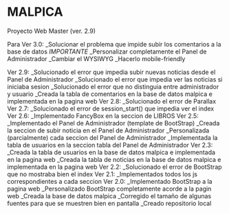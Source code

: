 # MALPICA
Proyecto Web Master (ver. 2.9)

Para Ver 3.0:
_Solucionar el problema que impide subir los comentarios a la base de datos *IMPORTANTE*
_Personalizar completamente el Panel de Administrador
_Cambiar el WYSIWYG
_Hacerlo mobile-friendly

Ver 2.9:
  _Solucionado el error que impedia subir nuevas noticias desde el Panel de Administrador
  _Solucionado el error que impedia ver las noticias si iniciaba sesion
  _Solucionado el error que no distinguia entre administrador y usuario
  _Creada la tabla de comentarios en la base de datos malpica e implementada en la pagina web
Ver 2.8:
  _Solucionado el error de Parallax
Ver 2.7:
  _Solucionado el error de session_start() que impedia ver el index
Ver 2.6:
  _Implementado FancyBox en la seccion de LIBROS
Ver 2.5:
  _Implementado el Panel de Administrador (template de BootStrap)
  _Creada la seccion de subir noticia en el Panel de Administrador
  _Personalizada (parcialmente) cada seccion del Panel de Administrador
  _Implementada la tabla de usuarios en la seccion tabla del Panel de Administrador
Ver 2.3:
  _Creada la tabla de usuarios en la base de datos malpica e implementada en la pagina web
  _Creada la tabla de noticias en la base de datos malpica e implementada en la pagina web
Ver 2.2:
  _Solucionado el error de BootStrap que no mostraba bien el index
Ver 2.1:
  _Implementados todos los js correspondientes a cada seccion
Ver 2.0:
  _Implementado BootStrap a la pagina web
  _Personalizado BootStrap completamente acorde a la pagin web
  _Creada la base de datos malpica
  _Corregido el tamaño de algunas fuentes para que se muestren bien en pantalla
  _Creado repositorio local
